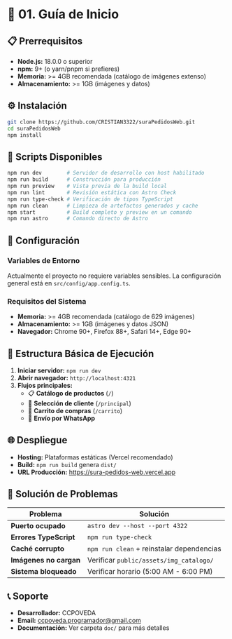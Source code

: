 # 🚀 01. Guía de Inicio

## 📋 Prerrequisitos
- **Node.js:** 18.0.0 o superior
- **npm:** 9+ (o yarn/pnpm si prefieres)
- **Memoria:** >= 4GB recomendada (catálogo de imágenes extenso)
- **Almacenamiento:** >= 1GB (imágenes y datos)

## ⚙️ Instalación

```bash
git clone https://github.com/CRISTIAN3322/suraPedidosWeb.git
cd suraPedidosWeb
npm install
```

## 🔧 Scripts Disponibles

```bash
npm run dev        # Servidor de desarrollo con host habilitado
npm run build      # Construcción para producción
npm run preview    # Vista previa de la build local
npm run lint       # Revisión estática con Astro Check
npm run type-check # Verificación de tipos TypeScript
npm run clean      # Limpieza de artefactos generados y cache
npm start          # Build completo y preview en un comando
npm run astro      # Comando directo de Astro
```

## 🔧 Configuración

### Variables de Entorno
Actualmente el proyecto no requiere variables sensibles. La configuración general está en `src/config/app.config.ts`.

### Requisitos del Sistema
- **Memoria:** >= 4GB recomendada (catálogo de 629 imágenes)
- **Almacenamiento:** >= 1GB (imágenes y datos JSON)
- **Navegador:** Chrome 90+, Firefox 88+, Safari 14+, Edge 90+

## 🚀 Estructura Básica de Ejecución

1. **Iniciar servidor:** `npm run dev`
2. **Abrir navegador:** `http://localhost:4321`
3. **Flujos principales:**
   - 📋 **Catálogo de productos** (`/`)
   - 👤 **Selección de cliente** (`/principal`)
   - 🛒 **Carrito de compras** (`/carrito`)
   - 📱 **Envío por WhatsApp**

## 🌐 Despliegue

- **Hosting:** Plataformas estáticas (Vercel recomendado)
- **Build:** `npm run build` genera `dist/`
- **URL Producción:** https://sura-pedidos-web.vercel.app

## 🔧 Solución de Problemas

| Problema | Solución |
|----------|----------|
| **Puerto ocupado** | `astro dev --host --port 4322` |
| **Errores TypeScript** | `npm run type-check` |
| **Caché corrupto** | `npm run clean` + reinstalar dependencias |
| **Imágenes no cargan** | Verificar `public/assets/img_catalogo/` |
| **Sistema bloqueado** | Verificar horario (5:00 AM - 6:00 PM) |

## 📞 Soporte

- **Desarrollador:** CCPOVEDA
- **Email:** ccpoveda.programador@gmail.com
- **Documentación:** Ver carpeta `doc/` para más detalles

